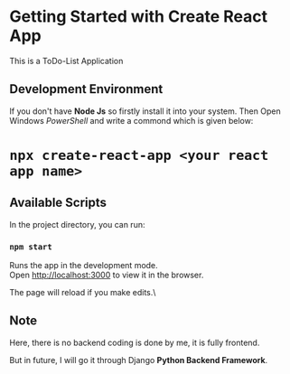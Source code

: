 # Getting Started with Create React App

This is a ToDo-List Application

## Development Environment

If you don't have <b>Node Js</b> so firstly install it into your system.
Then Open Windows <i>PowerShell</i> and write a commond which is given below:
# ` npx create-react-app <your react app name> `

## Available Scripts

In the project directory, you can run:

### `npm start`

Runs the app in the development mode.\
Open [http://localhost:3000](http://localhost:3000) to view it in the browser.

The page will reload if you make edits.\

## Note

Here, there is no backend coding is done by me, it is fully frontend.

But in future, I will go it through Django <b>Python Backend Framework</b>.
